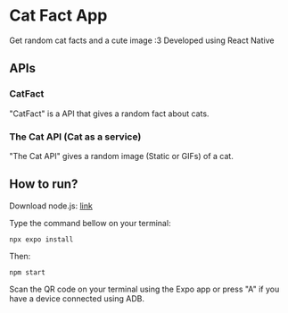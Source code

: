 # Cat Fact App
Get random cat facts and a cute image :3
Developed using React Native

## APIs
### <a hrer="https://catfact.ninja/">CatFact</a>
"CatFact" is a API that gives a random fact about cats.

### <a hrer="https://thecatapi.com/">The Cat API (Cat as a service)</a>
"The Cat API" gives a random image (Static or GIFs) of a cat.

## How to run?
Download node.js: <a href="https://nodejs.org/en">link</a>

Type the command bellow on your terminal:

```
npx expo install
```

Then:

```
npm start
```

Scan the QR code on your terminal using the Expo app or press "A" if you have a device connected using ADB.